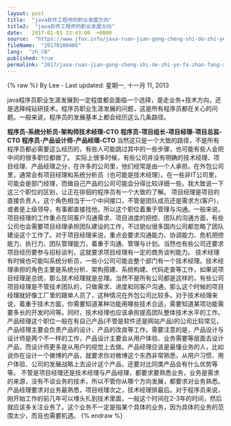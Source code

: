 ```yaml
---
layout: post
title:  "java软件工程师的职业发展方向"
title2:  "java软件工程师的职业发展方向"
date:   2017-01-01 23:43:06  +0800
source:  "https://www.jfox.info/java-ruan-jian-gong-cheng-shi-de-zhi-ye-fa-zhan-fang-xiang.html"
fileName:  "20170100486"
lang:  "zh_CN"
published: true
permalink: "2017/java-ruan-jian-gong-cheng-shi-de-zhi-ye-fa-zhan-fang-xiang.html"
---
```

{% raw %}
By Lee - Last updated: 星期一, 十一月 11, 2013

java程序员职业生涯发展到一定程度都会面临一个选择，是走业务+技术方向，还是选择纯钻研技术。程序员职业生涯发展的问题，这是所有程序员都在关心的问题。一般来说，程序员的发展基本上都会经历这么几条路径。

**程序员-系统分析员-架构师技术经理-CTO**
**程序员-项目组长-项目经理-项目总监-CTO**
**程序员-产品设计师-产品经理-CTO**
当然这只是一个大致的路径，不是所有程序员都必需要这么经历的，有些人可能跳过其中的一些步骤，也可能有些人会把中间的很多职位都做了。
实际上很多时候，有些公司并没有明确的技术经理、项目经理、产品经理之分，在许多的公司里，他们经常是由一个人承担。在外包公司里，通常会有项目经理和系统分析员（也可能是技术经理）。在一些非IT公司里，可能会是部门经理，而做自己产品的公司可能会分得比较详细一些。我大致说一下这三个职位的区别，让正在徘徊的程序员有一个大致的了解。
项目经理是项目的直接负责人，这个角色相当于一个中间接口，不管是团队成员还是需求方(客户)，或者是上级领导，有事都直接找他，所以这个职位着重于管理与沟通。一般来说，项目经理的工作重点在同客户沟通需求、项目进度的把控、团队的沟通方面，有些公司也会需要项目经理承担团队建设的工作，不过貌似很多国内公司都忽略了团队建设这个工作了。对于项目经理来说，重点会要求沟通能力、协调能力、危机把控能力、执行力、团队管理能力，着重于沟通、管理与计划。当然也有些公司还要求项目经历要参与招标谈判，这就要求项目经理有一定的商务谈判能力。
技术经理有时候也可能叫系统分析员，一些小公司可能会整个部门有一个技术经理。技术经理承担的角色主要是系统分析、架构搭建、系统构建、代码走查等工作，如果说项目经理是总统，那么技术经理就是总理。当然不是所有公司都是这样的，有些公司项目经理是不管技术团队的，只做需求、进度和同客户沟通，那么这个时候的项目经理就好像工厂里的跟单人员了，这种情况在外包公司比较多。对于技术经理来说，着重于技术方面，你需要知道某种功能用哪些技术合适，需要知道某项功能需要多长的开发时间等。同时，技术经理也应该承担提高团队整体技术水平的工作。
产品经理这个职位一般在有自己产品(不管是软件还是网站产品)的公司比较常见，产品经理主要会负责产品的设计、产品的改良等工作。需要注意的是，产品设计与设计师是两个不一样的工作，产品设计主要会从用户体验、业务需要等层面去设计产品，而设计师更多是从用户的视觉上去做。产品经理应该是最懂业务的人，比如说你在设计一个微博的产品，就要求你对微博这个东西非常熟悉，从用户习惯、用户体验、公司的发展战略上去设计这个产品，还要对比同类产品会有什么优势等等。
不管是项目经理还是技术经理与产品经理，都要求要熟悉业务，业务是需求的来源，没有不谈业务的技术，所以不管你从哪个方向发展，都要求对业务熟悉。产品经理要求对业务最熟悉，项目经理次之，技术经理排最后。对于程序员来说，刚开始工作的前几年可以埋头扎到技术里面，一般这个时间在2-3年的时间，然后就应该多关注业务了。这个业务不一定是指某个具体的业务，因为具体的业务的范围太少，而且也需要机遇。
{% endraw %}

